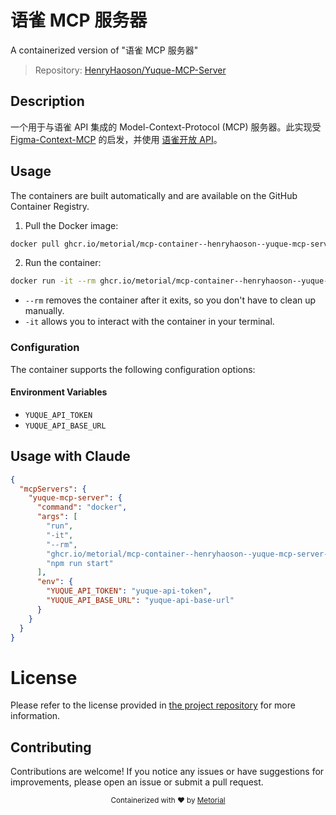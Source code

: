 
# 语雀 MCP 服务器

A containerized version of "语雀 MCP 服务器"

> Repository: [HenryHaoson/Yuque-MCP-Server](https://github.com/HenryHaoson/Yuque-MCP-Server)

## Description

一个用于与语雀 API 集成的 Model-Context-Protocol (MCP) 服务器。此实现受 [Figma-Context-MCP](https://github.com/GLips/Figma-Context-MCP) 的启发，并使用 [语雀开放 API](https://app.swaggerhub.com/apis-docs/Jeff-Tian/yuque-open_api/2.0.1)。


## Usage

The containers are built automatically and are available on the GitHub Container Registry.

1. Pull the Docker image:

```bash
docker pull ghcr.io/metorial/mcp-container--henryhaoson--yuque-mcp-server--yuque-mcp-server
```

2. Run the container:

```bash
docker run -it --rm ghcr.io/metorial/mcp-container--henryhaoson--yuque-mcp-server--yuque-mcp-server 
```

- `--rm` removes the container after it exits, so you don't have to clean up manually.
- `-it` allows you to interact with the container in your terminal.


### Configuration

The container supports the following configuration options:




#### Environment Variables

- `YUQUE_API_TOKEN`
- `YUQUE_API_BASE_URL`




## Usage with Claude

```json
{
  "mcpServers": {
    "yuque-mcp-server": {
      "command": "docker",
      "args": [
        "run",
        "-it",
        "--rm",
        "ghcr.io/metorial/mcp-container--henryhaoson--yuque-mcp-server--yuque-mcp-server",
        "npm run start"
      ],
      "env": {
        "YUQUE_API_TOKEN": "yuque-api-token",
        "YUQUE_API_BASE_URL": "yuque-api-base-url"
      }
    }
  }
}
```

# License

Please refer to the license provided in [the project repository](https://github.com/HenryHaoson/Yuque-MCP-Server) for more information.

## Contributing

Contributions are welcome! If you notice any issues or have suggestions for improvements, please open an issue or submit a pull request.

<div align="center">
  <sub>Containerized with ❤️ by <a href="https://metorial.com">Metorial</a></sub>
</div>
  
